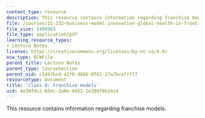 ```yaml
---
content_type: resource
description: This resource contains information regarding franchise models.
file: /courses/15-232-business-model-innovation-global-health-in-frontier-markets-fall-2013/4e39fdc265dc3a0e04521e205f0b24c4_MIT15_232F13_Class8.pdf
file_size: 1499363
file_type: application/pdf
learning_resource_types:
- Lecture Notes
license: https://creativecommons.org/licenses/by-nc-sa/4.0/
ocw_type: OCWFile
parent_title: Lecture Notes
parent_type: CourseSection
parent_uid: c1497bcd-a2f0-d686-0f61-27a7bceffff7
resourcetype: Document
title: 'Class 8: Franchise models'
uid: 4e39fdc2-65dc-3a0e-0452-1e205f0b24c4
---
```

This resource contains information regarding franchise models.